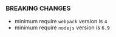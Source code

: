 ### BREAKING CHANGES

* minimum require `webpack` version is `4`
* minimum require `nodejs` version is `6.9`